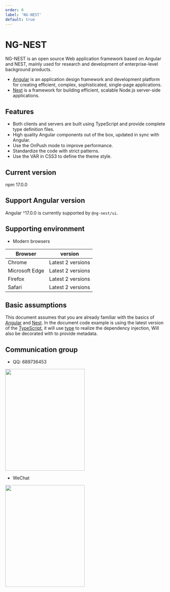 ```yaml
---
order: 0
label: 'NG-NEST'
default: true
---
```


# NG-NEST

NG-NEST is an open source Web application framework based on Angular and NEST, mainly used for research and development of enterprise-level background products.

- [Angular](https://angular.io/docs) is an application design framework and development platform for creating efficient, complex, sophisticated, single-page applications.
- [Nest](https://docs.nestjs.com/) is a framework for building efficient, scalable Node.js server-side applications.

## Features

- Both clients and servers are built using TypeScript and provide complete type definition files.
- High quality Angular components out of the box, updated in sync with Angular.
- Use the OnPush mode to improve performance.
- Standardize the code with strict patterns.
- Use the VAR in CSS3 to define the theme style.

## Current version

npm 17.0.0

## Support Angular version

Angular ^17.0.0 is currently supported by `@ng-nest/ui`.

## Supporting environment

- Modern browsers

| Browser        | version           |
| -------------- | ----------------- |
| Chrome         | Latest 2 versions |
| Microsoft Edge | Latest 2 versions |
| Firefox        | Latest 2 versions |
| Safari         | Latest 2 versions |

## Basic assumptions

This document assumes that you are already familiar with the basics of [Angular](https://angular.io/docs) and [Nest](https://docs.nestjs.com/). In the document code example is using the latest version of the [TypeScript](https://www.typescriptlang.org/), it will use [type](https://www.typescriptlang.org/docs/handbook/classes.html) to realize the dependency injection, Will also be decorated with [](https://www.typescriptlang.org/docs/handbook/decorators.html) to provide metadata.

## Communication group

- QQ: 689736453

<img src="assets/img/tim.jpg" width="250" height="320" />

- WeChat

<img src="assets/img/weixin.jpg" width="250" height="320" />
